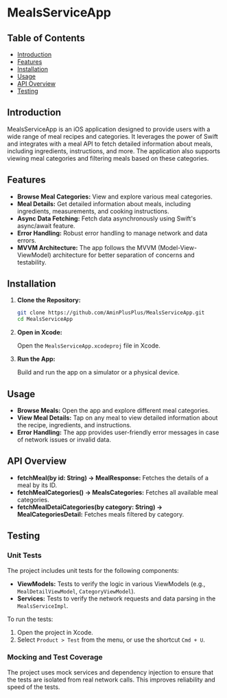 
# MealsServiceApp

## Table of Contents
- [Introduction](#introduction)
- [Features](#features)
- [Installation](#installation)
- [Usage](#usage)
- [API Overview](#api-overview)
- [Testing](#testing)

## Introduction

MealsServiceApp is an iOS application designed to provide users with a wide range of meal recipes and categories. It leverages the power of Swift and integrates with a meal API to fetch detailed information about meals, including ingredients, instructions, and more. The application also supports viewing meal categories and filtering meals based on these categories.

## Features

- **Browse Meal Categories:** View and explore various meal categories.
- **Meal Details:** Get detailed information about meals, including ingredients, measurements, and cooking instructions.
- **Async Data Fetching:** Fetch data asynchronously using Swift's async/await feature.
- **Error Handling:** Robust error handling to manage network and data errors.
- **MVVM Architecture:** The app follows the MVVM (Model-View-ViewModel) architecture for better separation of concerns and testability.

## Installation

1. **Clone the Repository:**

   ```bash
   git clone https://github.com/AminPlusPlus/MealsServiceApp.git
   cd MealsServiceApp
   ```

2. **Open in Xcode:**

   Open the `MealsServiceApp.xcodeproj` file in Xcode.

3. **Run the App:**

   Build and run the app on a simulator or a physical device.

## Usage

- **Browse Meals:** Open the app and explore different meal categories.
- **View Meal Details:** Tap on any meal to view detailed information about the recipe, ingredients, and instructions.
- **Error Handling:** The app provides user-friendly error messages in case of network issues or invalid data.

## API Overview

- **fetchMeal(by id: String) -> MealResponse:** Fetches the details of a meal by its ID.
- **fetchMealCategories() -> MealsCategories:** Fetches all available meal categories.
- **fetchMealDetaiCategories(by category: String) -> MealCategoriesDetail:** Fetches meals filtered by category.

## Testing

### Unit Tests

The project includes unit tests for the following components:

- **ViewModels:** Tests to verify the logic in various ViewModels (e.g., `MealDetailViewModel`, `CategoryViewModel`).
- **Services:** Tests to verify the network requests and data parsing in the `MealsServiceImpl`.

To run the tests:

1. Open the project in Xcode.
2. Select `Product > Test` from the menu, or use the shortcut `Cmd + U`.

### Mocking and Test Coverage

The project uses mock services and dependency injection to ensure that the tests are isolated from real network calls. This improves reliability and speed of the tests.
